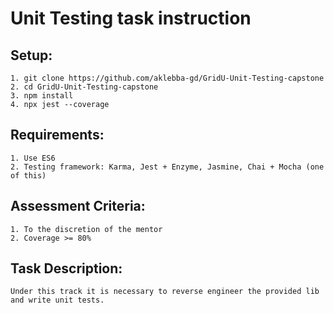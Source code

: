 # Unit Testing task instruction

## Setup:

```
1. git clone https://github.com/aklebba-gd/GridU-Unit-Testing-capstone
2. cd GridU-Unit-Testing-capstone
3. npm install
4. npx jest --coverage
```

## Requirements:

```
1. Use ES6
2. Testing framework: Karma, Jest + Enzyme, Jasmine, Chai + Mocha (one of this)
```

## Assessment Criteria:

```
1. To the discretion of the mentor
2. Coverage >= 80%
```

## Task Description:

```
Under this track it is necessary to reverse engineer the provided lib and write unit tests.
```
